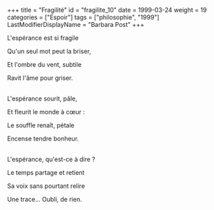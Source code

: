 +++
title = "Fragilité"
id = "fragilite_10"
date = 1999-03-24
weight = 19
categories = ["Espoir"]
tags = ["philosophie", "1999"]
LastModifierDisplayName = "Barbara Post"
+++

L'espérance est si fragile

Qu'un seul mot peut la briser,

Et l'ombre du vent, subtile

Ravit l'âme pour griser.

 \
L'espérance sourit, pâle,

Et fleurit le monde à cœur :

Le souffle renaît, pétale

Encense tendre bonheur.

 \
L'espérance, qu'est-ce à dire ?

Le temps partage et retient

Sa voix sans pourtant relire

Une trace... Oubli, de rien.
